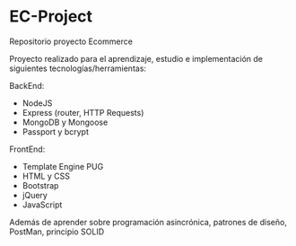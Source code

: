 # EC-Project
 Repositorio proyecto Ecommerce
 
 Proyecto realizado para el aprendizaje, estudio e implementación de siguientes tecnologías/herramientas:
 
 BackEnd:
  - NodeJS
  - Express (router, HTTP Requests)
  - MongoDB y Mongoose
  - Passport y bcrypt
 
 FrontEnd:
  - Template Engine PUG
  - HTML y CSS
  - Bootstrap
  - jQuery
  - JavaScript

Además de aprender sobre programación asincrónica, patrones de diseño, PostMan, principio SOLID
